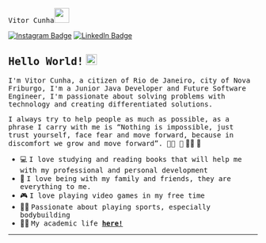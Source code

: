 <samp>Vitor Cunha</samp><img src="https://github.com/mupezzuol/mupezzuol/blob/master/assets/mario_hello_big.gif" width="30px" height="30px">

[![Instagram Badge](https://img.shields.io/badge/Instagram-%23E4405F.svg?&style=flat-square&logo=instagram&logoColor=white&color=071A2C&link=https://www.instagram.com/mupezzuol)](https://www.instagram.com/vitor_cunh)
[![LinkedIn Badge](https://img.shields.io/badge/LinkedIn-%23E4405F.svg?&style=flat-square&logo=linkedin&logoColor=white&color=071A2C&link=https://www.linkedin.com/in/mupezzuol/)](https://www.linkedin.com/in/vitorcunha-java/)

## <samp>Hello World!</samp> <img src="https://github.com/mupezzuol/mupezzuol/blob/master/assets/earth.gif" width="22px" height="22px">

<samp>I'm Vitor Cunha, a citizen of Rio de Janeiro, city of Nova Friburgo, I'm a Junior Java Developer and Future Software Engineer, I'm passionate about solving problems with technology and creating differentiated solutions. 

<samp>I always try to help people as much as possible, as a phrase I carry with me is “Nothing is impossible, just trust yourself, face fear and move forward, because in discomfort we grow and move forward”. 👨‍💻 🚀</samp>&nbsp;👨‍💻&nbsp;🚀

- 💻&nbsp;<samp>I love studying and reading books that will help me with my professional and personal development</samp>
- 🏡&nbsp;<samp>I love being with my family and friends, they are everything to me.</samp>
- 🎮&nbsp;<samp>I love playing video games in my free time</samp>
- 🏋🏻&nbsp;<samp>Passionate about playing sports, especially bodybuilding</samp>
- 👨‍🎓&nbsp;<samp>My academic life [__here!__](https://github.com/mupezzuol/list-of-courses-certifications)</samp>

---

